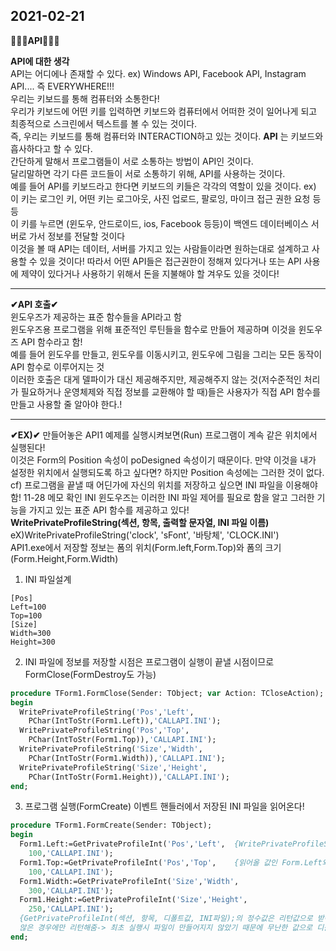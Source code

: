 2021-02-21
--------------

__🎈🎈🎈API🎈🎈🎈__  


__API에 대한 생각__  
API는 어디에나 존재할 수 있다. ex) Windows API, Facebook API, Instagram API.... 즉 EVERYWHERE!!!  
우리는 키보드를 통해 컴퓨터와 소통한다!  
우리가 키보드에 어떤 키를 입력하면 키보드와 컴퓨터에서 어떠한 것이 일어나게 되고 최종적으로 스크린에서 텍스트를 볼 수 있는 것이다.  
즉, 우리는 키보드를 통해 컴퓨터와 INTERACTION하고 있는 것이다. __API__ 는 키보드와 흡사하다고 할 수 있다.  
간단하게 말해서 프로그램들이 서로 소통하는 방법이 API인 것이다.  
달리말하면 각기 다른 코드들이 서로 소통하기 위해, API를 사용하는 것이다.  
예를 들어 API를 키보드라고 한다면 키보드의 키들은 각각의 역할이 있을 것이다.  ex) 이 키는 로그인 키, 어떤 키는 로그아웃, 사진 업로드, 팔로잉, 마이크 접근 권한 요청 등등  
이 키를 누르면 (윈도우, 안드로이드, ios, Facebook 등등)이 백엔드 데이터베이스 서버로 가서 정보를 전달할 것이다  
이것을 볼 때 API는 데이터, 서버를 가지고 있는 사람들이라면 원하는대로 설계하고 사용할 수 있을 것이다! 따라서 어떤 API들은 접근권한이 정해져 있다거나 또는 API 사용에 제약이 있다거나 사용하기 위해서 돈을 지불해야 할 겨우도 있을 것이다!  
  
---

  
__✔API 호출✔__  
윈도우즈가 제공하는 표준 함수들을 API라고 함  
윈도우즈용 프로그램을 위해 표준적인 루틴들을 함수로 만들어 제공하며 이것을 윈도우즈 API 함수라고 함!  
예를 들어 윈도우를 만들고, 윈도우를 이동시키고, 윈도우에 그림을 그리는 모든 동작이 API 함수로 이루어지는 것  
이러한 호출은 대게 델파이가 대신 제공해주지만, 제공해주지 않는 것(저수준적인 처리가 필요하거나 운영체제와 직접 정보를 교환해야 할 때)들은 사용자가 직접 API 함수를 만들고 사용할 줄 알아야 한다.!

----------------

__✔EX)✔__
만들어놓은 API1 예제를 실행시켜보면(Run) 프로그램이 계속 같은 위치에서 실행된다!  
이것은 Form의 Position 속성이 poDesigned 속성이기 때문이다. 만약 이것을 내가 설정한 위치에서 실행되도록 하고 싶다면? 하지만 Position 속성에는 그러한 것이 없다.  
cf) 프로그램을 끝낼 때 어딘가에 자신의 위치를 저장하고 싶으면 INI 파일을 이용해야 함! 11-28 메모 확인  INI
윈도우즈는 이러한 INI 파일 제어를 필요로 함을 알고 그러한 기능을 가지고 있는 표준 API 함수를 제공하고 있다!  
__WritePrivateProfileString(섹션, 항목, 출력할 문자열, INI 파일 이름)__
eX)WritePrivateProfileString('clock', 'sFont', '바탕체', 'CLOCK.INI')  
API1.exe에서 저장할 정보는 폼의 위치(Form.left,Form.Top)와 폼의 크기(Form.Height,Form.Width)  
1. INI 파일설계
```
[Pos]
Left=100
Top=100
[Size]
Width=300
Height=300
```
2. INI 파일에 정보를 저장할 시점은 프로그램이 실행이 끝낼 시점이므로 FormClose(FormDestroy도 가능)  
```Pascal
procedure TForm1.FormClose(Sender: TObject; var Action: TCloseAction);
begin
  WritePrivateProfileString('Pos','Left',
    PChar(IntToStr(Form1.Left)),'CALLAPI.INI');
  WritePrivateProfileString('Pos','Top',
    PChar(IntToStr(Form1.Top)),'CALLAPI.INI');
  WritePrivateProfileString('Size','Width',
    PChar(IntToStr(Form1.Width)),'CALLAPI.INI');
  WritePrivateProfileString('Size','Height',
    PChar(IntToStr(Form1.Height)),'CALLAPI.INI');
end;
```
3. 프로그램 실행(FormCreate) 이벤트 핸들러에서 저장된 INI 파일을 읽어온다!  
```Pascal
procedure TForm1.FormCreate(Sender: TObject);
begin
  Form1.Left:=GetPrivateProfileInt('Pos','Left',  {WritePrivateProfileString,Int 함수와 반대로 파일을 읽어오는 윈도우즈 API 함수 (정보를 문자열 or 정수로 읽어올 수 있음)}
    100,'CALLAPI.INI');                        
  Form1.Top:=GetPrivateProfileInt('Pos','Top',    {읽어올 값인 Form.Left와 같은 속성들은 모두 정수형이기 때문에 Int 함수를 사용}
    100,'CALLAPI.INI');
  Form1.Width:=GetPrivateProfileInt('Size','Width', 
    300,'CALLAPI.INI');
  Form1.Height:=GetPrivateProfileInt('Size','Height',
    250,'CALLAPI.INI');
  {GetPrivateProfileInt(섹션, 항목, 디폴트값, INI파일);의 정수값은 리턴값으로 받아짐! 디폴트값은 INI파일이 없거나 항목이 정의되지
  않은 경우에만 리턴해줌-> 최초 실행시 파일이 만들어지지 않았기 때문에 무난한 값으로 디폴트 값을 }
end;
```

